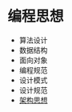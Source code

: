 # 编程思想

- 算法设计
- 数据结构
- 面向对象
- 编程规范
- 设计模式
- 设计规范
- [架构思想](https://github.com/jaydroid1024/awesome-dev-note/tree/main/notes/02-Thinking/05-%E6%9E%B6%E6%9E%84%E6%90%AD%E5%BB%BA)


